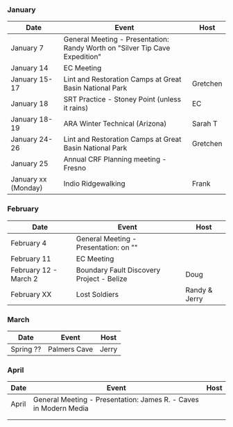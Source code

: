 ### January
| Date | Event | Host |
| --- | --- | --- |
| January 7 | General Meeting - Presentation: Randy Worth on "Silver Tip Cave Expedition" | |
| January 14 | EC Meeting | |
| January 15-17 | Lint and Restoration Camps at Great Basin National Park | Gretchen |
| January 18 | SRT Practice - Stoney Point (unless it rains) | EC |
| January 18-19 | ARA Winter Technical (Arizona) | Sarah T |
| January 24-26 | Lint and Restoration Camps at Great Basin National Park | Gretchen |
| January 25 | Annual CRF Planning meeting - Fresno |  |
| January xx (Monday) | Indio Ridgewalking | Frank |

### February
| Date | Event | Host |
| --- | --- | --- |
| February 4 | General Meeting - Presentation:  on "" | |
| February 11 | EC Meeting | |
| February 12 - March 2 | Boundary Fault Discovery Project - Belize | Doug |
| February XX | Lost Soldiers | Randy & Jerry |

### March
| Date | Event | Host |
| --- | --- | --- |
| Spring ?? | Palmers Cave | Jerry |


### April
| Date | Event | Host |
| --- | --- | --- |
| April  | General Meeting - Presentation: James R. - Caves in Modern Media  | |
| | | |
| | | |

